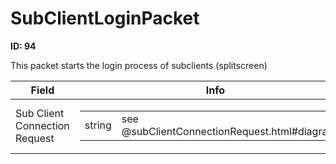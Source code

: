 # SubClientLoginPacket

__ID: 94__

This packet starts the login process of subclients (splitscreen)

<table><thead><tr><th>Field</th><th>Info</th></tr></thead><tbody>
<tr><td>Sub Client Connection Request</td><td><table><tbody><tr><td>string</td><td>see @subClientConnectionRequest.html#diagram@</td></tr></tbody></table></td></tr>
</tbody></table>